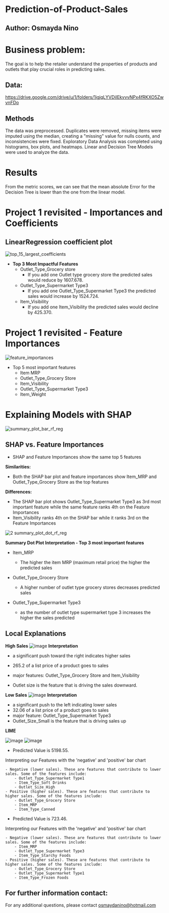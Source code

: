# Prediction-of-Product-Sales

## Author: Osmayda Nino

# Business problem: 
The goal is to help the retailer understand the properties of products and outlets that play crucial roles in predicting sales.

## Data: 
https://drive.google.com/drive/u/1/folders/1igjqLYVDiIEkvvvNPx4fRKXO5ZwvnFDo

## Methods
The data was preprocessed. Duplicates were removed, missing items were imputed using the median, creating a "missing" value for nulls counts, and inconsistencies were fixed. 
Exploratory Data Analysis was completed using histograms, box plots, and heatmaps. 
Linear and Decision Tree Models were used to analyze the data.

# Results
From the metric scores, we can see that the mean absolute Error for the Decision Tree is lower than the one from the linear model. 

# Project 1 revisited - Importances and Coefficients
## LinearRegression coefficient plot
![top_15_largest_coefficients](https://github.com/Osmayda/Prediction-of-Product-Sales/assets/129660519/206fc0db-3bef-49de-b5c0-e3d316f49077)

- **Top 3 Most Impactful Features**
    - Outlet_Type_Grocery store
        - If you add one Outlet type grocery store the predicted sales would reduce by 1607.678.
    - Outlet_Type_Supermarket Type3
        - If you add one Outlet_Type_Supermarket Type3 the predicted sales would increase by 1524.724.
    - Item_Visibility
        - If you add one Item_Visibility the predicted sales would decline by 425.370.
# Project 1 revisited - Feature Importances
![feature_importances](https://github.com/Osmayda/Prediction-of-Product-Sales/assets/129660519/3622c8a5-a0f2-4ca3-83a2-e70294d81fbb)
- Top 5 most important features
    - Item MRP
    - Outlet_Type_Grocery Store
    - Item_Visibility
    - Outlet_Type_Supermarket Type3
    - Item_Weight

# Explaining Models with SHAP
![summary_plot_bar_rf_reg](https://github.com/Osmayda/Prediction-of-Product-Sales/assets/129660519/70d677a2-c7ef-4b25-acf3-92110339c53d)
## SHAP vs. Feature Importances
- SHAP and Feature Importances show the same top 5 features

**Similarities:**
- Both the SHAP bar plot and feature importances show Item_MRP and Outlet_Type_Grocery Store as the top features

**Differences:**
- The SHAP bar plot shows Outlet_Type_Supermarket Type3 as 3rd most important feature while the same feature ranks 4th on the Feature Importances
- Item_Visibility ranks 4th on the SHAP bar while it ranks 3rd on the Feature Importances

![2 summary_plot_dot_rf_reg](https://github.com/Osmayda/Prediction-of-Product-Sales/assets/129660519/50f798b7-bf93-4b11-b8ec-bbe191ceb9af)

**Summary Dot Plot Interpretation - Top 3 most important features**
- Item_MRP
    - The higher the item MRP (maximum retail price) the higher the predicted sales
      
- Outlet_Type_Grocery Store
    - A higher number of outlet type grocery stores decreases predicted sales
      
- Outlet_Type_Supermarket Type3
  
    - as the number of outlet type supermarket type 3 increases the higher the sales predicted

## **Local Explanations**
**High Sales**
![image](https://github.com/Osmayda/Prediction-of-Product-Sales/assets/129660519/0f69ee9d-74ba-49d8-b474-15e7fe744f1d)
**Interpretation**
- a significant push toward the right indicates higher sales
- 265.2 of a list price of a product goes to sales
- major features: Outlet_Type_Grocery Store and Item_Visibility


- Outlet size is the feature that is driving the sales downward.

**Low Sales**
![image](https://github.com/Osmayda/Prediction-of-Product-Sales/assets/129660519/20b5bb6f-61d6-46c1-8d78-452e281efdb2)
**Interpretation**
- a significant push to the left indicating lower sales
- 32.06 of a list price of a product goes to sales
- major feature: Outlet_Type_Supermarket Type3
- Outlet_Size_Small is the feature that is driving sales up

**LIME**

![image](https://github.com/Osmayda/Prediction-of-Product-Sales/assets/129660519/49ba61d4-9c3d-4e90-be64-77e5dcf7f981)
![image](https://github.com/Osmayda/Prediction-of-Product-Sales/assets/129660519/ee932fa5-268e-4cf1-90e4-299e92510daa)
- Predicted Value is 5198.55. 

Interpreting our Features with the 'negative' and 'positive' bar chart

    - Negative (lower sales). These are features that contribute to lower sales. Some of the features include:
        - Outlet_Type_Supermarket Type1
        - Item_Type_Soft Drinks
        - Outlet_Size_High
    - Positive (higher sales). These are features that contribute to higher sales. Some of the features include: 
        - Outlet_Type_Grocery Store
        - Item_MRP
        - Item_Type_Canned


- Predicted Value is 723.46. 

Interpreting our Features with the 'negative' and 'positive' bar chart

    - Negative (lower sales). These are features that contribute to lower sales. Some of the features include:
        - Item_MRP
        - Outlet_Type_Supermarket Type3
        - Item_Type_Starchy Foods
    - Positive (higher sales). These are features that contribute to higher sales. Some of the features include: 
        - Outlet_Type_Grocery Store
        - Outlet_Type_Supermarket Type1
        - Item_Type_Frozen Foods
        
## For further information contact:
For any additional questions, please contact osmaydanino@hotmail.com
